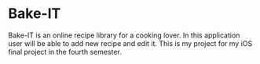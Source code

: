 # Bake-IT
Bake-IT is an online recipe library for a cooking lover. In this application user will be able to add new recipe and edit it. This is my project for my iOS final project in the fourth semester.
